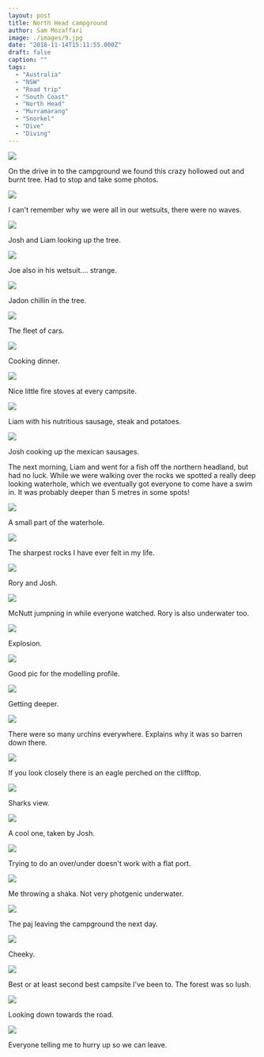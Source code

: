 ```yaml
---
layout: post
title: North Head campground
author: Sam Mozaffari
image: ./images/9.jpg
date: "2018-11-14T15:11:55.000Z"
draft: false
caption: ""
tags: 
  - "Australia"
  - "NSW"
  - "Road trip"
  - "South Coast"
  - "North Head"
  - "Murramarang"
  - "Snorkel"
  - "Dive"
  - "Diving"
---
```



![](./images/1.jpg)

On the drive in to the campground we found this crazy hollowed out and burnt tree. Had to stop and take some photos. 

![](./images/2.jpg)

I can't remember why we were all in our wetsuits, there were no waves.

![](./images/3.jpg)

Josh and Liam looking up the tree.


![](./images/5.jpg)

Joe also in his wetsuit.... strange.

![](./images/7.jpg)

Jadon chillin in the tree.
 
![](./images/8.jpg)

The fleet of cars.

![](./images/9.jpg)

Cooking dinner.

![](./images/10.jpg)

Nice little fire stoves at every campsite.

![](./images/11.jpg)

Liam with his nutritious sausage, steak and potatoes.

![](./images/12.jpg)

Josh cooking up the mexican sausages.


The next morning, Liam and went for a fish off the northern headland, but had no luck. While we were walking over the rocks we spotted a really deep looking waterhole, which we eventually got everyone to come have a swim in. It was probably deeper than 5 metres in some spots!


![](./images/13.jpg)

A small part of the waterhole.

![](./images/14.jpg)

The sharpest rocks I have ever felt in my life.

![](./images/15.jpg)

Rory and Josh.

![](./images/16.jpg)

McNutt jumpning in while everyone watched. Rory is also underwater too.

![](./images/17.jpg)

Explosion.

![](./images/18.jpg)

Good pic for the modelling profile.

![](./images/19.jpg)

Getting deeper.

![](./images/20.jpg)

There were so many urchins everywhere. Explains why it was so barren down there. 

![](./images/21.jpg)

If you look closely there is an eagle perched on the clifftop.


![](./images/22.jpg)

Sharks view.

![](./images/24.jpg)

A cool one, taken by Josh.

![](./images/25.jpg)

Trying to do an over/under doesn't work with a flat port.

![](./images/26.jpg)

Me throwing a shaka. Not very photgenic underwater.

![](./images/27.jpg)

The paj leaving the campground the next day.

![](./images/28.jpg)

Cheeky.

![](./images/29.jpg)

Best or at least second best campsite I've been to. The forest was so lush. 

![](./images/30.jpg)

Looking down towards the road.

![](./images/31.jpg)

Everyone telling me to hurry up so we can leave.




